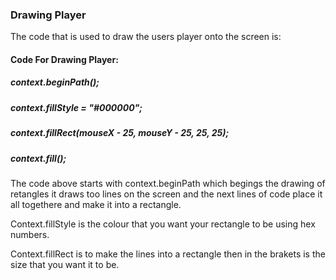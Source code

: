 ### Drawing Player

The code that is used to draw the users player onto the screen is:

#### Code For Drawing Player:
  ##### context.beginPath();
  ##### context.fillStyle = "#000000";
  ##### context.fillRect(mouseX - 25, mouseY - 25, 25, 25); 
  ##### context.fill();
        
The code above starts with context.beginPath which begings the drawing of retangles it draws too lines on the screen and the
next lines of code place it all togethere and make it into a rectangle.

Context.fillStyle is the colour that you want your rectangle to be using hex numbers.

Context.fillRect is to make the lines into a rectangle then in the brakets is the size that you want it to be.
